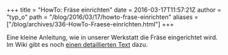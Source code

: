 +++
title = "HowTo: Fräse einrichten"
date = 2016-03-17T11:57:21Z
author = "typ_o"
path = "/blog/2016/03/17/howto-frase-einrichten"
aliases = ["/blog/archives/336-HowTo-Fraese-einrichten.html"]
+++

Eine kleine Anleitung, wie in unserer Werkstatt die Fräse eingerichtet wird.
Im Wiki gibt es noch [einen detaillierten Text](/projekte/cnc-fräse/how-to/) dazu.
